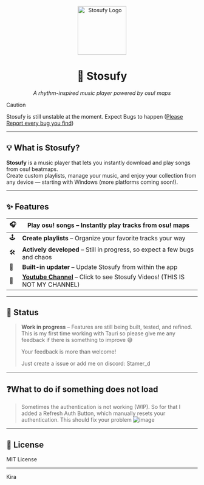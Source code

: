 <p align="center">
  <img src="https://i.imgur.com/ZTKDgna.png" width="128" alt="Stosufy Logo" />
</p>

<h1 align="center">🎵 Stosufy</h1>

<p align="center">
  <i>A rhythm-inspired music player powered by osu! maps</i>
</p>

> [!CAUTION]
> Stosufy is still unstable at the moment. Expect Bugs to happen ([Please Report every bug you find](https://github.com/Stamer-d/Stosufy/issues/new))

---

## 💡 What is Stosufy?

**Stosufy** is a music player that lets you instantly download and play songs from osu! beatmaps.  
Create custom playlists, manage your music, and enjoy your collection from any device — starting with Windows (more platforms coming soon!).

---

## ✨ Features

| 🎧 | **Play osu! songs** – Instantly play tracks from osu! maps |
|---|-------------------------------------------------------------|
| 🕹️ | **Create playlists** – Organize your favorite tracks your way |
| 🛠️ | **Actively developed** – Still in progress, so expect a few bugs and chaos |
| 🔁 | **Built-in updater** – Update Stosufy from within the app |
| 👀 | **[Youtube Channel](https://www.youtube.com/@Stosufy)** – Click to see Stosufy Videos! (THIS IS NOT MY CHANNEL) |

---

## 🚧 Status

> **Work in progress** – Features are still being built, tested, and refined.  
> This is my first time working with Tauri so please give me any feedback if there is something to improve 😅
> 
> Your feedback is more than welcome!
> 
> Just create a issue or add me on discord: Stamer_d

---

## ❓What to do if something does not load
> Sometimes the authentication is not working (WIP). So for that I added a Refresh Auth Button, which manually resets your authentication. This should fix your problem
![image](https://github.com/user-attachments/assets/ce7ee2c1-ff7e-4f28-822f-41fdb285a4c9)


---

## 📄 License

MIT License

---


Kira
